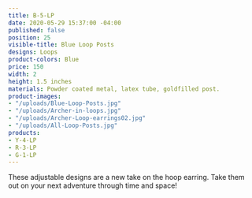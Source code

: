 ```yaml
---
title: B-5-LP
date: 2020-05-29 15:37:00 -04:00
published: false
position: 25
visible-title: Blue Loop Posts
designs: Loops
product-colors: Blue
price: 150
width: 2
height: 1.5 inches
materials: Powder coated metal, latex tube, goldfilled post.
product-images:
- "/uploads/Blue-Loop-Posts.jpg"
- "/uploads/Archer-in-loops.jpg"
- "/uploads/Archer-Loop-earrings02.jpg"
- "/uploads/All-Loop-Posts.jpg"
products:
- Y-4-LP
- R-3-LP
- G-1-LP
---
```


These adjustable designs are a new take on the hoop earring. Take them out on your next adventure through time and space!